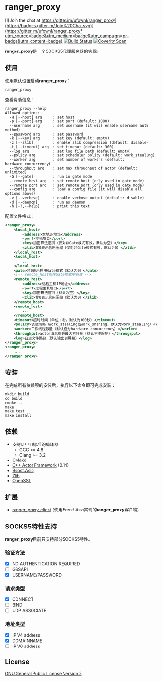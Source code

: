 # ranger_proxy
[![Join the chat at https://gitter.im/ufownl/ranger_proxy](https://badges.gitter.im/Join%20Chat.svg)](https://gitter.im/ufownl/ranger_proxy?utm_source=badge&utm_medium=badge&utm_campaign=pr-badge&utm_content=badge)
[![Build Status](https://travis-ci.org/ufownl/ranger_proxy.svg?branch=master)](https://travis-ci.org/ufownl/ranger_proxy)
[![Coverity Scan](https://scan.coverity.com/projects/6642/badge.svg)](https://scan.coverity.com/projects/ufownl-ranger_proxy)

**ranger_proxy**是一个SOCKS5代理服务器的实现。

## 使用
使用默认设置启动**ranger_proxy**：
```
ranger_proxy
```
查看帮助信息：
```
ranger_proxy --help
Allowed options:
  -H [--host] arg     : set host
  -p [--port] arg     : set port (default: 1080)
  --username arg      : set username (it will enable username auth method)
  --password arg      : set password
  -k [--key] arg      : set key (default: empty)
  -z [--zlib]         : enable zlib compression (default: disable)
  -t [--timeout] arg  : set timeout (default: 300)
  --log arg           : set log file path (default: empty)
  --policy arg        : set scheduler policy (default: work_stealing)
  --worker arg        : set number of workers (default: hardware_concurrency)
  --throughput arg    : set max throughput of actor (default: unlimited)
  -G [--gate]         : run in gate mode
  --remote_host arg   : set remote host (only used in gate mode)
  --remote_port arg   : set remote port (only used in gate mode)
  --config arg        : load a config file (it will disable all options above)
  -v [--verbose]      : enable verbose output (default: disable)
  -d [--daemon]       : run as daemon
  -h [-?,--help]      : print this text
```
配置文件格式：
```xml
<ranger_proxy>
	<local_host>
		<address>本地IP地址</address>
		<port>本地端口</port>
		<key>加密算法密钥（仅对非Gate模式有效，默认为空）</key>
		<zlib>非0表示启用压缩（仅对非Gate模式有效，默认为0）</zlib>
	</local_host>
	<local_host>
		...
	</local_host>
	<gate>非0表示启用Gate模式（默认为0）</gate>
	<!-- remote_host仅在Gate模式中有效 -->
	<remote_host>
		<address>远程主机IP地址</address>
		<port>远程主机端口</port>
		<key>加密算法密钥（默认为空）</key>
		<zlib>非0表示启用压缩（默认为0）</zlib>
	</remote_host>
	<remote_host>
		...
	</remote_host>
	<timeout>超时时间（单位：秒，默认为300秒）</timeout>
	<policy>调度策略（work_stealing或work_sharing，默认为work_stealing）</policy>
	<worker>工作线程数量（默认值为hardware_concurrency）</worker>
	<throughput>actor消息处理最大吞吐量（默认不作限制）</throughput>
	<log>日志文件路径（默认输出到屏幕）</log>
</ranger_proxy>
<ranger_proxy>
	...
</ranger_proxy>
```

## 安装
在完成所有依赖项的安装后，执行以下命令即可完成安装：
```
mkdir build
cd build
cmake ..
make
make test
make install
```

## 依赖
* 支持C++11标准的编译器
  * GCC >= 4.8
  * Clang >= 3.2
* [CMake](http://www.cmake.org)
* [C++ Actor Framework](https://github.com/actor-framework/actor-framework) (0.14)
* [Boost.Asio](http://www.boost.org)
* [Zlib](http://www.zlib.net)
* [OpenSSL](http://www.openssl.org)

## 扩展
* [ranger_proxy_client](https://github.com/Lingxi-Li/ranger_proxy_client) (使用*Boost.Asio*实现的**ranger_proxy**客户端)

## SOCKS5特性支持
**ranger_proxy**目前只支持部分SOCKS5特性。

### 验证方法
- [x] NO AUTHENTICATION REQUIRED
- [ ] GSSAPI
- [x] USERNAME/PASSWORD

### 请求类型
- [x] CONNECT
- [ ] BIND
- [ ] UDP ASSOCIATE

### 地址类型
- [x] IP V4 address
- [x] DOMAINNAME
- [ ] IP V6 address

## License
[GNU General Public License Version 3](http://www.gnu.org/licenses/)

